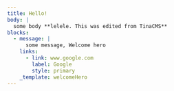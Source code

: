 ```yaml
---
title: Hello!
body: |
  some body **lelele. This was edited from TinaCMS**
blocks:
  - message: |
      some message, Welcome hero
    links:
      - link: www.google.com
        label: Google
        style: primary
    _template: welcomeHero
---
```


